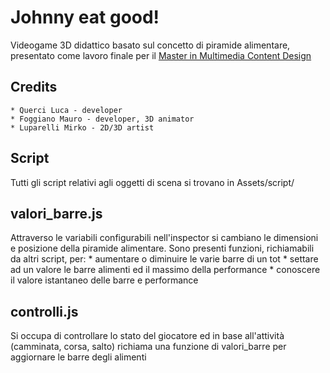 # Johnny eat good!
Videogame 3D didattico basato sul concetto di piramide alimentare, presentato come lavoro finale per il [Master in Multimedia Content Design](http://www.mmm.unifi.it)
## Credits
	* Querci Luca - developer
	* Foggiano Mauro - developer, 3D animator
	* Luparelli Mirko - 2D/3D artist
## Script
Tutti gli script relativi agli oggetti di scena si trovano in Assets/script/

## valori_barre.js
Attraverso le variabili configurabili nell'inspector si cambiano le dimensioni e posizione della piramide alimentare. Sono presenti funzioni, richiamabili da altri script, per:
	* aumentare o diminuire le varie barre di un tot
	* settare ad un valore le barre alimenti ed il massimo della performance
	* conoscere il valore istantaneo delle barre e performance
## controlli.js
Si occupa di controllare lo stato del giocatore ed in base all'attività (camminata, corsa, salto) richiama una funzione di valori_barre per aggiornare le barre degli alimenti
